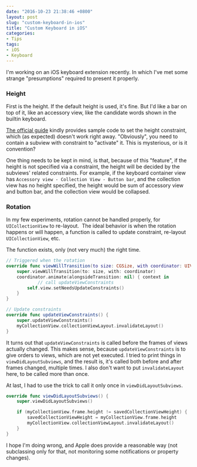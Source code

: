 ```yaml
---
date: "2016-10-23 21:38:46 +0800"
layout: post
slug: "custom-keyboard-in-ios"
title: "Custom Keyboard in iOS"
categories:
- Tips
tags:
- iOS
- Keyboard
---
```


I'm working on an iOS keyboard extension recently. In which I've met some strange "presumptions" required to present it properly.

### Height

First is the height. If the default height is used, it's fine. But I'd like a bar on top of it, like an accessory view, like the candidate words shown in the builtin keyboard.

[The official guide](https://developer.apple.com/library/content/documentation/General/Conceptual/ExtensibilityPG/CustomKeyboard.html) kindly provides sample code to set the height constraint, which (as expected) doesn't work right away. "Obviously", you need to contain a subview with constraint to "activate" it. This is mysterious, or is it convention?

One thing needs to be kept in mind, is that, because of this "feature", if the height is not specified via a constraint, the height will be decided by the subviews' related constraints. For example, if the keyboard container view has `Accessory view - Collection View - Button bar`, and the collection view has no height specified, the height would be sum of accessory view and button bar, and the collection view would be collapsed.

### Rotation

In my few experiments, rotation cannot be handled properly, for `UICollectionView` to re-layout. 
The ideal behavior is when the rotation happens or will happen, a function is called to update constraint, re-layout `UICollectionView`, etc.

The function exists, only (not very much) the right time.

```swift
// Triggered when the rotation
override func viewWillTransition(to size: CGSize, with coordinator: UIViewControllerTransitionCoordinator) {
    super.viewWillTransition(to: size, with: coordinator)
    coordinator.animate(alongsideTransition: nil) { context in
    		// call updateViewConstraints
        self.view.setNeedsUpdateConstraints()
    }
}

// Update constraints
override func updateViewConstraints() {
    super.updateViewConstraints()
    myCollectionView.collectionViewLayout.invalidateLayout()
}
```

It turns out that `updateViewConstraints` is called before the frames of views actually changed. This makes sense, because `updateViewConstraints` is to give orders to views, which are not yet executed. I tried to print things in `viewDidLayoutSubviews`, and the result is, it's called both before and after frames changed, multiple times. I also don't want to put `invalidateLayout` here, to be called more than once.

At last, I had to use the trick to call it only once in `viewDidLayoutSubviews`.

```swift
override func viewDidLayoutSubviews() {
    super.viewDidLayoutSubviews()

    if (myCollectionView.frame.height != savedCollectionViewHeight) {
        savedCollectionViewHeight = myCollectionView.frame.height
        myCollectionView.collectionViewLayout.invalidateLayout()
    }
}
```

I hope I'm doing wrong, and Apple does provide a reasonable way (not subclassing only for that, not monitoring some notifications or property changes).


